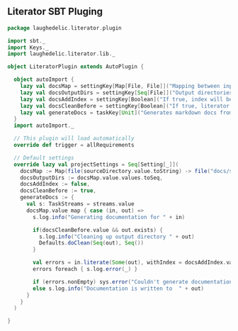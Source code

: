 ## Literator SBT Pluging

```scala
package laughedelic.literator.plugin

import sbt._
import Keys._
import laughedelic.literator.lib._

object LiteratorPlugin extends AutoPlugin {

  object autoImport {
    lazy val docsMap = settingKey[Map[File, File]]("Mapping between input source and output docs directories")
    lazy val docsOutputDirs = settingKey[Seq[File]]("Output directories for the generated documentation")
    lazy val docsAddIndex = settingKey[Boolean]("If true, index will be added to each generated file")
    lazy val docsCleanBefore = settingKey[Boolean]("If true, literator will clean up before generating files")
    lazy val generateDocs = taskKey[Unit]("Generates markdown docs from code using literator tool")
  }
  import autoImport._

  // This plugin will load automatically
  override def trigger = allRequirements

  // Default settings
  override lazy val projectSettings = Seq[Setting[_]](
    docsMap := Map(file(sourceDirectory.value.toString) -> file("docs/src/")),
    docsOutputDirs := docsMap.value.values.toSeq,
    docsAddIndex := false,
    docsCleanBefore := true,
    generateDocs := { 
      val s: TaskStreams = streams.value
      docsMap.value map { case (in, out) =>
        s.log.info("Generating documentation for " + in)

        if(docsCleanBefore.value && out.exists) {
          s.log.info("Cleaning up output directory " + out)
          Defaults.doClean(Seq(out), Seq())
        }

        val errors = in.literate(Some(out), withIndex = docsAddIndex.value)
        errors foreach { s.log.error(_) }

        if (errors.nonEmpty) sys.error("Couldn't generate documentation due to parsing errors")
        else s.log.info("Documentation is written to  " + out)
      }
    }
  )

}

```




[main/scala/lib/FileUtils.scala]: ../lib/FileUtils.scala.md
[main/scala/lib/LanguageMap.scala]: ../lib/LanguageMap.scala.md
[main/scala/lib/LiteratorParsers.scala]: ../lib/LiteratorParsers.scala.md
[main/scala/lib/package.scala]: ../lib/package.scala.md
[main/scala/plugin/LiteratorPlugin.scala]: LiteratorPlugin.scala.md
[main/scala/Readme.md]: ../Readme.md.md
[test/scala/Test.scala]: ../../../test/scala/Test.scala.md